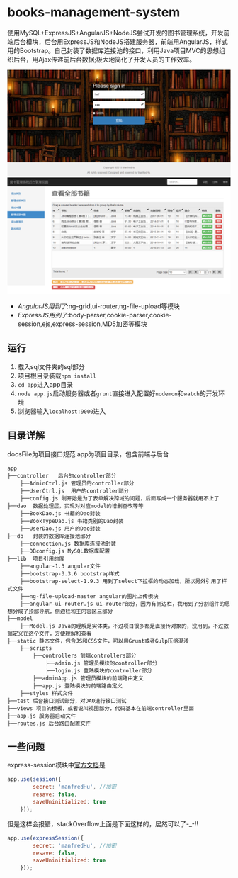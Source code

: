 # books-management-system
使用MySQL+ExpressJS+AngularJS+NodeJS尝试开发的图书管理系统，开发前端后台模块，后台用ExpressJS和NodeJS搭建服务器，前端用AngularJS，样式用的Bootstrap。自己封装了数据库连接池的接口，利用Java项目MVC的思想组织后台，用Ajax传递前后台数据;极大地简化了开发人员的工作效率。


![登陆界面截图](picture/login.png)
![后台管理界面截图](picture/admin.png)

- *AngularJS用到了*:ng-grid,ui-router,ng-file-upload等模块
- *ExpressJS用到了*:body-parser,cookie-parser,cookie-session,ejs,express-session,MD5加密等模块


## 运行

1. 载入sql文件夹的sql部分
2. 项目根目录装载`npm install`
3. `cd app`进入app目录
4. `node app.js`启动服务器或者`grunt`直接进入配置好`nodemon`和`watch`的开发环境
5. 浏览器输入`localhost:9000`进入


## 目录详解
docsFile为项目接口规范
app为项目目录，包含前端与后台

```
app
├──controller	后台的controller部分
	├──AdminCtrl.js 管理员的controller部分
	├──UserCtrl.js	用户的controller部分
	├──config.js 刚开始是为了表单解决跨域的问题，后面写成一个服务器就用不上了
├──dao	数据处理层，实现对对应model的增删查改等等
	├──BookDao.js 书籍的Dao封装
	├──BookTypeDao.js 书籍类别的Dao封装
	├──UserDao.js 用户的Dao封装
├──db	封装的数据库连接池部分
	├──connection.js 数据库连接池封装
	├──DBconfig.js MySQL数据库配置
├──lib	项目引用的库
	├──angular-1.3 angular文件
	├──bootstrap-3.3.6 bootstrap样式
	├──bootstrap-select-1.9.3 用到了select下拉框的动态加载，所以另外引用了样式文件
	├──ng-file-upload-master angular的图片上传模块
	├──angular-ui-router.js ui-router部分，因为有侧边栏，我用到了分割组件的思想分成了顶部导航，侧边栏和主内容区三部分
├──model
	├──Model.js	Java的理解是实体类，不过项目很多都是直接传对象的，没用到，不过数据定义在这个文件，方便理解和查看
├──static 静态文件，包含JS和CSS文件，可以用Grunt或者Gulp压缩混淆
	├──scripts
		├──controllers 前端controllers部分
			├──admin.js 管理员模块的controller部分
			├──login.js 登陆模块的controller部分
		├──adminApp.js 管理员模块的前端路由定义
		├──app.js 登陆模块的前端路由定义
	├──styles 样式文件
├──test 后台接口测试部分，对DAO进行接口测试
├──views 项目的模板，或者说叫视图部分，代码基本在前端controller里面
├──app.js 服务器启动文件
├──routes.js 后台路由配置文件
```

## 一些问题
express-session模块中[官方文档](https://github.com/expressjs/session?_ga=1.2960176.1066105876.1451139756)是

```javascript
app.use(session({
        secret: 'manfredHu', //加密
        resave: false,
        saveUninitialized: true
    }));
```

但是这样会报错，stackOverflow上面是下面这样的，居然可以了-_-!!


```javascript
app.use(expressSession({
        secret: 'manfredHu', //加密
        resave: false,
        saveUninitialized: true
    }));
```
